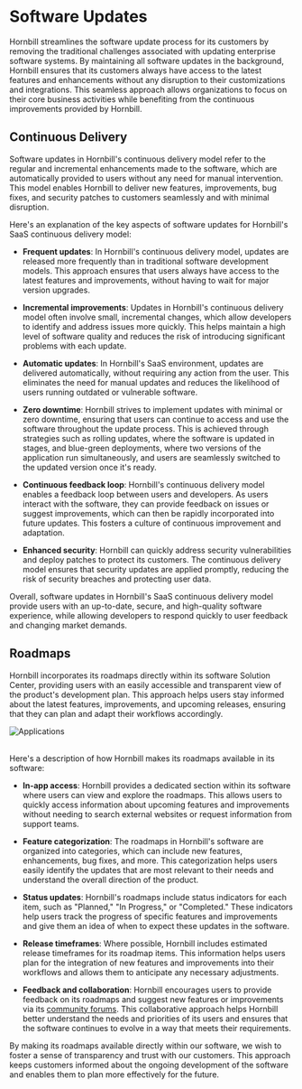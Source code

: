 # Software Updates
Hornbill streamlines the software update process for its customers by removing the traditional challenges associated with updating enterprise software systems. By maintaining all software updates in the background, Hornbill ensures that its customers always have access to the latest features and enhancements without any disruption to their customizations and integrations. This seamless approach allows organizations to focus on their core business activities while benefiting from the continuous improvements provided by Hornbill.

## Continuous Delivery
Software updates in Hornbill's continuous delivery model refer to the regular and incremental enhancements made to the software, which are automatically provided to users without any need for manual intervention. This model enables Hornbill to deliver new features, improvements, bug fixes, and security patches to customers seamlessly and with minimal disruption.

Here's an explanation of the key aspects of software updates for Hornbill's SaaS continuous delivery model:

- __Frequent updates__: In Hornbill's continuous delivery model, updates are released more frequently than in traditional software development models. This approach ensures that users always have access to the latest features and improvements, without having to wait for major version upgrades.

- __Incremental improvements__: Updates in Hornbill's continuous delivery model often involve small, incremental changes, which allow developers to identify and address issues more quickly. This helps maintain a high level of software quality and reduces the risk of introducing significant problems with each update.

- __Automatic updates__: In Hornbill's SaaS environment, updates are delivered automatically, without requiring any action from the user. This eliminates the need for manual updates and reduces the likelihood of users running outdated or vulnerable software.

- __Zero downtime__: Hornbill strives to implement updates with minimal or zero downtime, ensuring that users can continue to access and use the software throughout the update process. This is achieved through strategies such as rolling updates, where the software is updated in stages, and blue-green deployments, where two versions of the application run simultaneously, and users are seamlessly switched to the updated version once it's ready.

- __Continuous feedback loop__: Hornbill's continuous delivery model enables a feedback loop between users and developers. As users interact with the software, they can provide feedback on issues or suggest improvements, which can then be rapidly incorporated into future updates. This fosters a culture of continuous improvement and adaptation.

- __Enhanced security__: Hornbill can quickly address security vulnerabilities and deploy patches to protect its customers. The continuous delivery model ensures that security updates are applied promptly, reducing the risk of security breaches and protecting user data.

Overall, software updates in Hornbill's SaaS continuous delivery model provide users with an up-to-date, secure, and high-quality software experience, while allowing developers to respond quickly to user feedback and changing market demands.


## Roadmaps

Hornbill incorporates its roadmaps directly within its software Solution Center, providing users with an easily accessible and transparent view of the product's development plan. This approach helps users stay informed about the latest features, improvements, and upcoming releases, ensuring that they can plan and adapt their workflows accordingly.

![Applications](/_books/esp-fundamentals/in-the-cloud/images/roadmap_example.png)

<br>
Here's a description of how Hornbill makes its roadmaps available in its software:

- __In-app access__: Hornbill provides a dedicated section within its software where users can view and explore the roadmaps. This allows users to quickly access information about upcoming features and improvements without needing to search external websites or request information from support teams.

- __Feature categorization__: The roadmaps in Hornbill's software are organized into categories, which can include new features, enhancements, bug fixes, and more. This categorization helps users easily identify the updates that are most relevant to their needs and understand the overall direction of the product.

- __Status updates__: Hornbill's roadmaps include status indicators for each item, such as "Planned," "In Progress," or "Completed." These indicators help users track the progress of specific features and improvements and give them an idea of when to expect these updates in the software.

- __Release timeframes__: Where possible, Hornbill includes estimated release timeframes for its roadmap items. This information helps users plan for the integration of new features and improvements into their workflows and allows them to anticipate any necessary adjustments.

- __Feedback and collaboration__: Hornbill encourages users to provide feedback on its roadmaps and suggest new features or improvements via its [community forums](https://community.hornbill.com). This collaborative approach helps Hornbill better understand the needs and priorities of its users and ensures that the software continues to evolve in a way that meets their requirements.

By making its roadmaps available directly within our software, we wish to foster a sense of transparency and trust with our customers. This approach keeps customers informed about the ongoing development of the software and enables them to plan more effectively for the future.